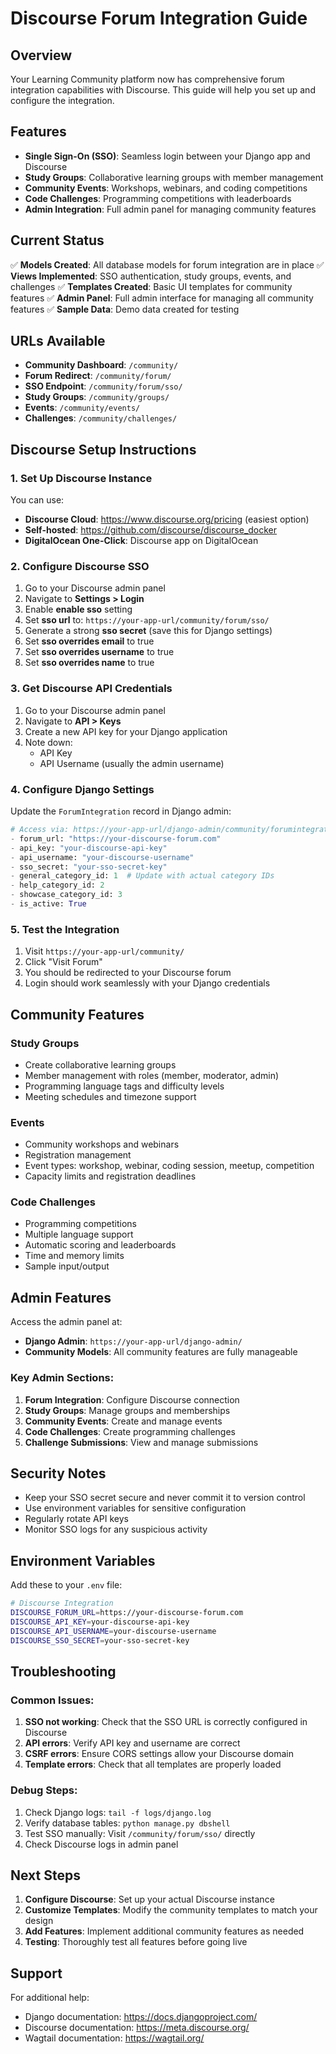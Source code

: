 # Discourse Forum Integration Guide

## Overview

Your Learning Community platform now has comprehensive forum integration capabilities with Discourse. This guide will help you set up and configure the integration.

## Features

- **Single Sign-On (SSO)**: Seamless login between your Django app and Discourse
- **Study Groups**: Collaborative learning groups with member management
- **Community Events**: Workshops, webinars, and coding competitions
- **Code Challenges**: Programming competitions with leaderboards
- **Admin Integration**: Full admin panel for managing community features

## Current Status

✅ **Models Created**: All database models for forum integration are in place
✅ **Views Implemented**: SSO authentication, study groups, events, and challenges
✅ **Templates Created**: Basic UI templates for community features
✅ **Admin Panel**: Full admin interface for managing all community features
✅ **Sample Data**: Demo data created for testing

## URLs Available

- **Community Dashboard**: `/community/`
- **Forum Redirect**: `/community/forum/`
- **SSO Endpoint**: `/community/forum/sso/`
- **Study Groups**: `/community/groups/`
- **Events**: `/community/events/`
- **Challenges**: `/community/challenges/`

## Discourse Setup Instructions

### 1. Set Up Discourse Instance

You can use:
- **Discourse Cloud**: https://www.discourse.org/pricing (easiest option)
- **Self-hosted**: https://github.com/discourse/discourse_docker
- **DigitalOcean One-Click**: Discourse app on DigitalOcean

### 2. Configure Discourse SSO

1. Go to your Discourse admin panel
2. Navigate to **Settings > Login**
3. Enable **enable sso** setting
4. Set **sso url** to: `https://your-app-url/community/forum/sso/`
5. Generate a strong **sso secret** (save this for Django settings)
6. Set **sso overrides email** to true
7. Set **sso overrides username** to true
8. Set **sso overrides name** to true

### 3. Get Discourse API Credentials

1. Go to your Discourse admin panel
2. Navigate to **API > Keys**
3. Create a new API key for your Django application
4. Note down:
   - API Key
   - API Username (usually the admin username)

### 4. Configure Django Settings

Update the `ForumIntegration` record in Django admin:

```python
# Access via: https://your-app-url/django-admin/community/forumintegration/
- forum_url: "https://your-discourse-forum.com"
- api_key: "your-discourse-api-key"
- api_username: "your-discourse-username"
- sso_secret: "your-sso-secret-key"
- general_category_id: 1  # Update with actual category IDs
- help_category_id: 2
- showcase_category_id: 3
- is_active: True
```

### 5. Test the Integration

1. Visit `https://your-app-url/community/`
2. Click "Visit Forum"
3. You should be redirected to your Discourse forum
4. Login should work seamlessly with your Django credentials

## Community Features

### Study Groups
- Create collaborative learning groups
- Member management with roles (member, moderator, admin)
- Programming language tags and difficulty levels
- Meeting schedules and timezone support

### Events
- Community workshops and webinars
- Registration management
- Event types: workshop, webinar, coding session, meetup, competition
- Capacity limits and registration deadlines

### Code Challenges
- Programming competitions
- Multiple language support
- Automatic scoring and leaderboards
- Time and memory limits
- Sample input/output

## Admin Features

Access the admin panel at:
- **Django Admin**: `https://your-app-url/django-admin/`
- **Community Models**: All community features are fully manageable

### Key Admin Sections:
1. **Forum Integration**: Configure Discourse connection
2. **Study Groups**: Manage groups and memberships
3. **Community Events**: Create and manage events
4. **Code Challenges**: Create programming challenges
5. **Challenge Submissions**: View and manage submissions

## Security Notes

- Keep your SSO secret secure and never commit it to version control
- Use environment variables for sensitive configuration
- Regularly rotate API keys
- Monitor SSO logs for any suspicious activity

## Environment Variables

Add these to your `.env` file:

```bash
# Discourse Integration
DISCOURSE_FORUM_URL=https://your-discourse-forum.com
DISCOURSE_API_KEY=your-discourse-api-key
DISCOURSE_API_USERNAME=your-discourse-username
DISCOURSE_SSO_SECRET=your-sso-secret-key
```

## Troubleshooting

### Common Issues:

1. **SSO not working**: Check that the SSO URL is correctly configured in Discourse
2. **API errors**: Verify API key and username are correct
3. **CSRF errors**: Ensure CORS settings allow your Discourse domain
4. **Template errors**: Check that all templates are properly loaded

### Debug Steps:

1. Check Django logs: `tail -f logs/django.log`
2. Verify database tables: `python manage.py dbshell`
3. Test SSO manually: Visit `/community/forum/sso/` directly
4. Check Discourse logs in admin panel

## Next Steps

1. **Configure Discourse**: Set up your actual Discourse instance
2. **Customize Templates**: Modify the community templates to match your design
3. **Add Features**: Implement additional community features as needed
4. **Testing**: Thoroughly test all features before going live

## Support

For additional help:
- Django documentation: https://docs.djangoproject.com/
- Discourse documentation: https://meta.discourse.org/
- Wagtail documentation: https://wagtail.org/
